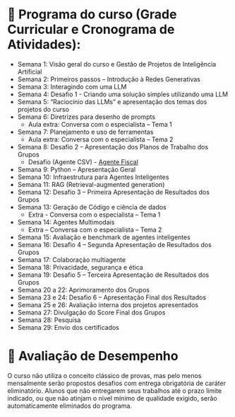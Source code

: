 # 📖 Programa do curso (Grade Curricular e Cronograma de Atividades):

- Semana 1: Visão geral do curso e Gestão de Projetos de Inteligência Artificial  
- Semana 2: Primeiros passos – Introdução à Redes Generativas  
- Semana 3: Interagindo com uma LLM  
- Semana 4: Desafio 1 - Criando uma solução simples utilizando uma LLM  
- Semana 5: “Raciocínio das LLMs” e apresentação dos temas dos projetos do curso  
- Semana 6: Diretrizes para desenho de prompts  
  - Aula extra: Conversa com o especialista – Tema 1  
- Semana 7: Planejamento e uso de ferramentas  
  - Aula extra: Conversa com o especialista – Tema 2  
- Semana 8: Desafio 2 – Apresentação dos Planos de Trabalho dos Grupos  
  - Desafio (Agente CSV) - [Agente Fiscal](desafios/desafio-2/AnalisesFiscais.md) 
- Semana 9: Python – Apresentação Geral  
- Semana 10: Infraestrutura para Agentes Inteligentes  
- Semana 11: RAG (Retrieval-augmented generation)  
- Semana 12: Desafio 3 – Primeira Apresentação de Resultados dos Grupos  
- Semana 13: Geração de Código e ciência de dados  
  - Extra - Conversa com o especialista – Tema 1  
- Semana 14: Agentes Multimodais  
  - Extra – Conversa com o especialista – Tema 2  
- Semana 15: Avaliação e benchmark de agentes inteligentes  
- Semana 16: Desafio 4 – Segunda Apresentação de Resultados dos Grupos  
- Semana 17: Colaboração multiagente  
- Semana 18: Privacidade, segurança e ética  
- Semana 19: Desafio 5 – Terceira Apresentação de Resultados dos Grupos  
- Semana 20 a 22: Aprimoramento dos Grupos  
- Semana 23 e 24: Desafio 6 – Apresentação Final dos Resultados  
- Semana 25 e 26: Avaliação interna dos projetos apresentados  
- Semana 27: Divulgação do Score Final dos Grupos  
- Semana 28: Pesquisa  
- Semana 29: Envio dos certificados  

# 📝 Avaliação de Desempenho
O curso não utiliza o conceito clássico de provas, mas pelo menos mensalmente serão propostos desafios com entrega obrigatória de caráter eliminatório. Alunos que não entregarem seus trabalhos até o prazo limite indicado, ou que não atinjam o nível mínimo de qualidade exigido, serão automaticamente eliminados do programa.
